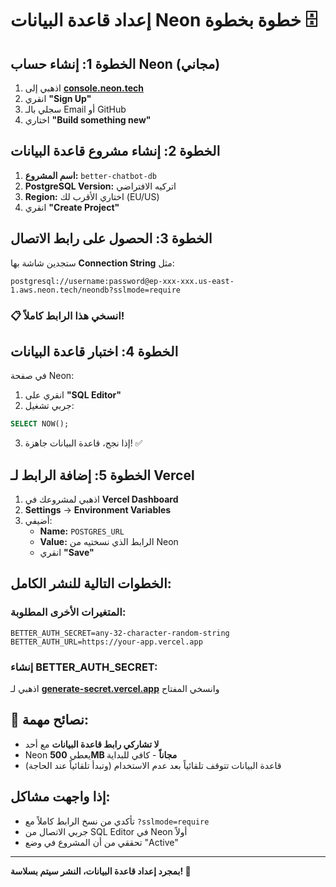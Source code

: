 # إعداد قاعدة البيانات Neon خطوة بخطوة 🗄️

## الخطوة 1: إنشاء حساب Neon (مجاني)

1. اذهبي إلى **[console.neon.tech](https://console.neon.tech)**
2. انقري **"Sign Up"**
3. سجلي بالـ Email أو GitHub
4. اختاري **"Build something new"**

## الخطوة 2: إنشاء مشروع قاعدة البيانات

1. **اسم المشروع:** `better-chatbot-db`
2. **PostgreSQL Version:** اتركيه الافتراضي
3. **Region:** اختاري الأقرب لك (EU/US)
4. انقري **"Create Project"**

## الخطوة 3: الحصول على رابط الاتصال

ستجدين شاشة بها **Connection String** مثل:
```
postgresql://username:password@ep-xxx-xxx.us-east-1.aws.neon.tech/neondb?sslmode=require
```

### 📋 انسخي هذا الرابط كاملاً!

## الخطوة 4: اختبار قاعدة البيانات

في صفحة Neon:
1. انقري على **"SQL Editor"** 
2. جربي تشغيل:
```sql
SELECT NOW();
```
3. إذا نجح، قاعدة البيانات جاهزة! ✅

## الخطوة 5: إضافة الرابط لـ Vercel

1. اذهبي لمشروعك في **Vercel Dashboard**
2. **Settings** → **Environment Variables**
3. أضيفي:
   - **Name:** `POSTGRES_URL`
   - **Value:** الرابط الذي نسختيه من Neon
   - انقري **"Save"**

## الخطوات التالية للنشر الكامل:

### المتغيرات الأخرى المطلوبة:
```
BETTER_AUTH_SECRET=any-32-character-random-string
BETTER_AUTH_URL=https://your-app.vercel.app
```

### إنشاء BETTER_AUTH_SECRET:
اذهبي لـ **[generate-secret.vercel.app](https://generate-secret.vercel.app)** وانسخي المفتاح

## 🎯 نصائح مهمة:

- **لا تشاركي رابط قاعدة البيانات** مع أحد
- Neon يعطي **500MB مجاناً** - كافي للبداية
- قاعدة البيانات تتوقف تلقائياً بعد عدم الاستخدام (وتبدأ تلقائياً عند الحاجة)

## إذا واجهت مشاكل:
- تأكدي من نسخ الرابط كاملاً مع `?sslmode=require`
- جربي الاتصال من SQL Editor في Neon أولاً
- تحققي من أن المشروع في وضع "Active"

---
**بمجرد إعداد قاعدة البيانات، النشر سيتم بسلاسة! 🚀**